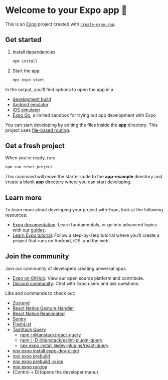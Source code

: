 # Welcome to your Expo app 👋

This is an [Expo](https://expo.dev) project created with [`create-expo-app`](https://www.npmjs.com/package/create-expo-app).

## Get started

1. Install dependencies

   ```bash
   npm install
   ```

2. Start the app

   ```bash
   npx expo start
   ```

In the output, you'll find options to open the app in a

- [development build](https://docs.expo.dev/develop/development-builds/introduction/)
- [Android emulator](https://docs.expo.dev/workflow/android-studio-emulator/)
- [iOS simulator](https://docs.expo.dev/workflow/ios-simulator/)
- [Expo Go](https://expo.dev/go), a limited sandbox for trying out app development with Expo

You can start developing by editing the files inside the **app** directory. This project uses [file-based routing](https://docs.expo.dev/router/introduction).

## Get a fresh project

When you're ready, run:

```bash
npm run reset-project
```

This command will move the starter code to the **app-example** directory and create a blank **app** directory where you can start developing.

## Learn more

To learn more about developing your project with Expo, look at the following resources:

- [Expo documentation](https://docs.expo.dev/): Learn fundamentals, or go into advanced topics with our [guides](https://docs.expo.dev/guides).
- [Learn Expo tutorial](https://docs.expo.dev/tutorial/introduction/): Follow a step-by-step tutorial where you'll create a project that runs on Android, iOS, and the web.

## Join the community

Join our community of developers creating universal apps.

- [Expo on GitHub](https://github.com/expo/expo): View our open source platform and contribute.
- [Discord community](https://chat.expo.dev): Chat with Expo users and ask questions.


Libs and commands to check out:
- [Zustand](https://zustand-demo.pmnd.rs/)
- [React Native Gesture Handler](https://docs.expo.dev/guides/react-native-gesture-handler/)
- [React Native Reanimated](https://docs.expo.dev/guides/react-native-reanimated/)
- [Sentry](https://docs.expo.dev/sentry/introduction/)
- [FlashList](https://docs.expo.dev/guides/flash-list/)
- [TanStack Query](https://docs.expo.dev/guides/tanstack-query/)
   - [npm i @tanstack/react-query](https://docs.expo.dev/guides/tanstack-query/)
   - [npm i -D @tanstack/eslint-plugin-query](https://docs.expo.dev/guides/tanstack-query/)
   - [npx expo install @dev-plugins/react-query](https://docs.expo.dev/guides/tanstack-query/)
- [npx expo install expo-dev-client](https://docs.expo.dev/dev-client/introduction/)
- [npx expo prebuild](https://docs.expo.dev/workflow/prebuild/)
- [npx expo prebuild -p ios](https://docs.expo.dev/workflow/prebuild/)
- [npx expo run:ios](https://docs.expo.dev/workflow/ios-simulator/)
- [Control + D](opens the developer menu)
